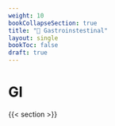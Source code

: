```yaml
---
weight: 10
bookCollapseSection: true
title: "🐞 Gastroinstestinal"
layout: single
bookToc: false
draft: true
---
```


# GI


{{< section >}}